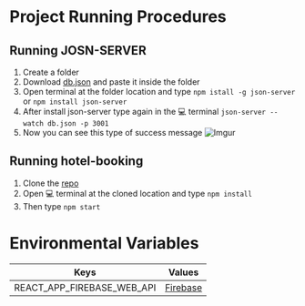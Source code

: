 # Project Running Procedures

## Running JOSN-SERVER

1. Create a folder
2. Download [db.json](https://drive.google.com/file/d/1ln3jwonLLMxienhEFRwAXTHvET4knpfk/view?usp=drive_link) and paste it inside the folder
3. Open terminal at the folder location and type `npm istall -g json-server` or `npm install json-server`
4. After install json-server type again in the 💻 terminal `json-server --watch db.json -p 3001`
5. Now you can see this type of success message
   ![Imgur](https://i.imgur.com/MXrFmLA.png)

## Running hotel-booking

1. Clone the [repo](https://github.com/mamun-0/hotel-booking.git)
2. Open 💻 terminal at the cloned location and type `npm install`
3. Then type `npm start`

# Environmental Variables

| Keys                       | Values                                   |
| -------------------------- | ---------------------------------------- |
| REACT_APP_FIREBASE_WEB_API | [Firebase](https://firebase.google.com/) |
